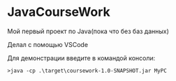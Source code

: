 # JavaCourseWork
Мой первый проект по Java(пока что без баз данных)

Делал с помощью VSCode

Для демонстрации введите в командой консоли:

```>java -cp .\target\coursework-1.0-SNAPSHOT.jar MyPC```
